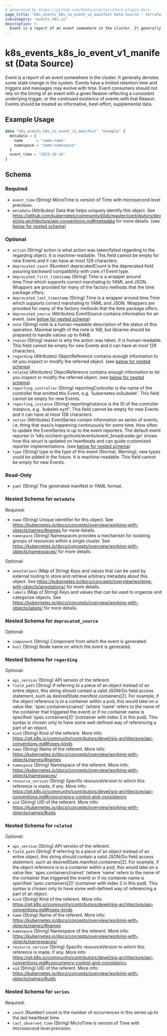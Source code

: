 ```yaml
---
# generated by https://github.com/hashicorp/terraform-plugin-docs
page_title: "k8s_events_k8s_io_event_v1_manifest Data Source - terraform-provider-k8s"
subcategory: "events.k8s.io"
description: |-
  Event is a report of an event somewhere in the cluster. It generally denotes some state change in the system. Events have a limited retention time and triggers and messages may evolve with time.  Event consumers should not rely on the timing of an event with a given Reason reflecting a consistent underlying trigger, or the continued existence of events with that Reason.  Events should be treated as informative, best-effort, supplemental data.
---
```


# k8s_events_k8s_io_event_v1_manifest (Data Source)

Event is a report of an event somewhere in the cluster. It generally denotes some state change in the system. Events have a limited retention time and triggers and messages may evolve with time.  Event consumers should not rely on the timing of an event with a given Reason reflecting a consistent underlying trigger, or the continued existence of events with that Reason.  Events should be treated as informative, best-effort, supplemental data.

## Example Usage

```terraform
data "k8s_events_k8s_io_event_v1_manifest" "example" {
  metadata = {
    name      = "some-name"
    namespace = "some-namespace"
  }
  event_time = "2022-10-16"
}
```

<!-- schema generated by tfplugindocs -->
## Schema

### Required

- `event_time` (String) MicroTime is version of Time with microsecond level precision.
- `metadata` (Attributes) Data that helps uniquely identify this object. See https://github.com/kubernetes/community/blob/master/contributors/devel/sig-architecture/api-conventions.md#metadata for more details. (see [below for nested schema](#nestedatt--metadata))

### Optional

- `action` (String) action is what action was taken/failed regarding to the regarding object. It is machine-readable. This field cannot be empty for new Events and it can have at most 128 characters.
- `deprecated_count` (Number) deprecatedCount is the deprecated field assuring backward compatibility with core.v1 Event type.
- `deprecated_first_timestamp` (String) Time is a wrapper around time.Time which supports correct marshaling to YAML and JSON.  Wrappers are provided for many of the factory methods that the time package offers.
- `deprecated_last_timestamp` (String) Time is a wrapper around time.Time which supports correct marshaling to YAML and JSON.  Wrappers are provided for many of the factory methods that the time package offers.
- `deprecated_source` (Attributes) EventSource contains information for an event. (see [below for nested schema](#nestedatt--deprecated_source))
- `note` (String) note is a human-readable description of the status of this operation. Maximal length of the note is 1kB, but libraries should be prepared to handle values up to 64kB.
- `reason` (String) reason is why the action was taken. It is human-readable. This field cannot be empty for new Events and it can have at most 128 characters.
- `regarding` (Attributes) ObjectReference contains enough information to let you inspect or modify the referred object. (see [below for nested schema](#nestedatt--regarding))
- `related` (Attributes) ObjectReference contains enough information to let you inspect or modify the referred object. (see [below for nested schema](#nestedatt--related))
- `reporting_controller` (String) reportingController is the name of the controller that emitted this Event, e.g. 'kubernetes.io/kubelet'. This field cannot be empty for new Events.
- `reporting_instance` (String) reportingInstance is the ID of the controller instance, e.g. 'kubelet-xyzf'. This field cannot be empty for new Events and it can have at most 128 characters.
- `series` (Attributes) EventSeries contain information on series of events, i.e. thing that was/is happening continuously for some time. How often to update the EventSeries is up to the event reporters. The default event reporter in 'k8s.io/client-go/tools/events/event_broadcaster.go' shows how this struct is updated on heartbeats and can guide customized reporter implementations. (see [below for nested schema](#nestedatt--series))
- `type` (String) type is the type of this event (Normal, Warning), new types could be added in the future. It is machine-readable. This field cannot be empty for new Events.

### Read-Only

- `yaml` (String) The generated manifest in YAML format.

<a id="nestedatt--metadata"></a>
### Nested Schema for `metadata`

Required:

- `name` (String) Unique identifier for this object. See https://kubernetes.io/docs/concepts/overview/working-with-objects/names/#names for more details.
- `namespace` (String) Namespaces provides a mechanism for isolating groups of resources within a single cluster. See https://kubernetes.io/docs/concepts/overview/working-with-objects/namespaces/ for more details.

Optional:

- `annotations` (Map of String) Keys and values that can be used by external tooling to store and retrieve arbitrary metadata about this object. See https://kubernetes.io/docs/concepts/overview/working-with-objects/annotations/ for more details.
- `labels` (Map of String) Keys and values that can be used to organize and categorize objects. See https://kubernetes.io/docs/concepts/overview/working-with-objects/labels/ for more details.


<a id="nestedatt--deprecated_source"></a>
### Nested Schema for `deprecated_source`

Optional:

- `component` (String) Component from which the event is generated.
- `host` (String) Node name on which the event is generated.


<a id="nestedatt--regarding"></a>
### Nested Schema for `regarding`

Optional:

- `api_version` (String) API version of the referent.
- `field_path` (String) If referring to a piece of an object instead of an entire object, this string should contain a valid JSON/Go field access statement, such as desiredState.manifest.containers[2]. For example, if the object reference is to a container within a pod, this would take on a value like: 'spec.containers{name}' (where 'name' refers to the name of the container that triggered the event) or if no container name is specified 'spec.containers[2]' (container with index 2 in this pod). This syntax is chosen only to have some well-defined way of referencing a part of an object.
- `kind` (String) Kind of the referent. More info: https://git.k8s.io/community/contributors/devel/sig-architecture/api-conventions.md#types-kinds
- `name` (String) Name of the referent. More info: https://kubernetes.io/docs/concepts/overview/working-with-objects/names/#names
- `namespace` (String) Namespace of the referent. More info: https://kubernetes.io/docs/concepts/overview/working-with-objects/namespaces/
- `resource_version` (String) Specific resourceVersion to which this reference is made, if any. More info: https://git.k8s.io/community/contributors/devel/sig-architecture/api-conventions.md#concurrency-control-and-consistency
- `uid` (String) UID of the referent. More info: https://kubernetes.io/docs/concepts/overview/working-with-objects/names/#uids


<a id="nestedatt--related"></a>
### Nested Schema for `related`

Optional:

- `api_version` (String) API version of the referent.
- `field_path` (String) If referring to a piece of an object instead of an entire object, this string should contain a valid JSON/Go field access statement, such as desiredState.manifest.containers[2]. For example, if the object reference is to a container within a pod, this would take on a value like: 'spec.containers{name}' (where 'name' refers to the name of the container that triggered the event) or if no container name is specified 'spec.containers[2]' (container with index 2 in this pod). This syntax is chosen only to have some well-defined way of referencing a part of an object.
- `kind` (String) Kind of the referent. More info: https://git.k8s.io/community/contributors/devel/sig-architecture/api-conventions.md#types-kinds
- `name` (String) Name of the referent. More info: https://kubernetes.io/docs/concepts/overview/working-with-objects/names/#names
- `namespace` (String) Namespace of the referent. More info: https://kubernetes.io/docs/concepts/overview/working-with-objects/namespaces/
- `resource_version` (String) Specific resourceVersion to which this reference is made, if any. More info: https://git.k8s.io/community/contributors/devel/sig-architecture/api-conventions.md#concurrency-control-and-consistency
- `uid` (String) UID of the referent. More info: https://kubernetes.io/docs/concepts/overview/working-with-objects/names/#uids


<a id="nestedatt--series"></a>
### Nested Schema for `series`

Required:

- `count` (Number) count is the number of occurrences in this series up to the last heartbeat time.
- `last_observed_time` (String) MicroTime is version of Time with microsecond level precision.
